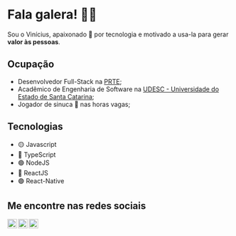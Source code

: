 # Fala galera! 👋🏼

Sou o Vinícius, apaixonado 💚 por tecnologia e 
motivado a usa-la para gerar **valor às pessoas**.

## Ocupação
- Desenvolvedor Full-Stack na [PRTE](https://prte.com.br/);
- Acadêmico de Engenharia de Software na [UDESC - Universidade do Estado de Santa Catarina](https://www.udesc.br/);
- Jogador de sinuca 🎱 nas horas vagas;


## Tecnologias

- 🟡  Javascript
- 🔵 TypeScript
- 🟢  NodeJS
- 🔵  ReactJS
- 🟣  React-Native

## Me encontre nas redes sociais
<a href="https://www.linkedin.com/in/vinicfrancisco/" target="_blank">
    <img src="https://raw.githubusercontent.com/vinicfrancisco/vinicfrancisco/master/assets/linkedin.svg" width="21px"  alt="LinkedIn" align="left" />
</a>

<a href="https://www.instagram.com/vinicfrancisco/" target="_blank">
  <img src="https://raw.githubusercontent.com/vinicfrancisco/vinicfrancisco/master/assets/instagram.svg" width="21px"  alt="Instagram" align="left" />
</a>

<a href="https://telegram.me/vinicfrancisco" target="_blank">
  <img src="https://raw.githubusercontent.com/vinicfrancisco/vinicfrancisco/master/assets/telegram.svg" width="21px"  alt="Telegram" align="left" />
</a>
